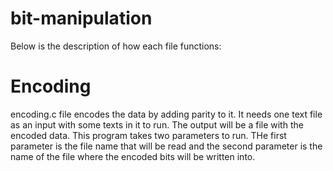 # bit-manipulation
Below is the description of how each file functions:
# Encoding
encoding.c file encodes the data by adding parity to it. It needs one text file as an input with some texts in it to run.
The output will be a file with the encoded data. This program takes two parameters to run.
THe first parameter is the file name that will be read and the second parameter is the name of the file where the encoded bits will be written into. 
